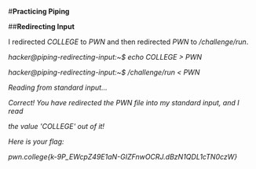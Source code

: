 #**Practicing Piping**

##**Redirecting Input**

I redirected _COLLEGE_ to _PWN_ and then redirected _PWN_ to _/challenge/run_.

_hacker@piping-redirecting-input:~$ echo COLLEGE > PWN_

_hacker@piping-redirecting-input:~$ /challenge/run < PWN_

_Reading from standard input..._

_Correct! You have redirected the PWN file into my standard input, and I read_

_the value 'COLLEGE' out of it!_

_Here is your flag:_

_pwn.college{k-9P_EWcpZ49E1aN-GIZFnwOCRJ.dBzN1QDL1cTN0czW}_
